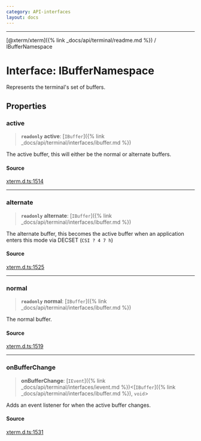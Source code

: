 ```yaml
---
category: API-interfaces
layout: docs
---
```



***

[@xterm/xterm]({% link _docs/api/terminal/readme.md %}) / IBufferNamespace

# Interface: IBufferNamespace

Represents the terminal's set of buffers.

## Properties

### active

> **`readonly`** **active**: [`IBuffer`]({% link _docs/api/terminal/interfaces/ibuffer.md %})

The active buffer, this will either be the normal or alternate buffers.

#### Source

[xterm.d.ts:1514](https://github.com/xtermjs/xterm.js/blob/5.4.0/typings/xterm.d.ts#L1514)

***

### alternate

> **`readonly`** **alternate**: [`IBuffer`]({% link _docs/api/terminal/interfaces/ibuffer.md %})

The alternate buffer, this becomes the active buffer when an application
enters this mode via DECSET (`CSI ? 4 7 h`)

#### Source

[xterm.d.ts:1525](https://github.com/xtermjs/xterm.js/blob/5.4.0/typings/xterm.d.ts#L1525)

***

### normal

> **`readonly`** **normal**: [`IBuffer`]({% link _docs/api/terminal/interfaces/ibuffer.md %})

The normal buffer.

#### Source

[xterm.d.ts:1519](https://github.com/xtermjs/xterm.js/blob/5.4.0/typings/xterm.d.ts#L1519)

***

### onBufferChange

> **onBufferChange**: [`IEvent`]({% link _docs/api/terminal/interfaces/ievent.md %})\<[`IBuffer`]({% link _docs/api/terminal/interfaces/ibuffer.md %}), `void`\>

Adds an event listener for when the active buffer changes.

#### Source

[xterm.d.ts:1531](https://github.com/xtermjs/xterm.js/blob/5.4.0/typings/xterm.d.ts#L1531)
